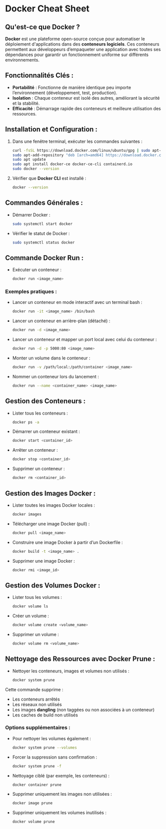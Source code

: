 
# Docker Cheat Sheet

## Qu'est-ce que Docker ?
**Docker** est une plateforme open-source conçue pour automatiser le déploiement d'applications dans des **conteneurs logiciels**. Ces conteneurs permettent aux développeurs d’empaqueter une application avec toutes ses dépendances pour garantir un fonctionnement uniforme sur différents environnements.

## Fonctionnalités Clés :
- **Portabilité** : Fonctionne de manière identique peu importe l’environnement (développement, test, production).
- **Isolation** : Chaque conteneur est isolé des autres, améliorant la sécurité et la stabilité.
- **Efficacité** : Démarrage rapide des conteneurs et meilleure utilisation des ressources.

## Installation et Configuration :
1. Dans une fenêtre terminal, exécuter les commandes suivantes :
    ```bash
    curl -fsSL https://download.docker.com/linux/ubuntu/gpg | sudo apt-key add -
    sudo apt-add-repository "deb [arch=amd64] https://download.docker.com/linux/ubuntu $(lsb_release -cs) stable"
    sudo apt update
    sudo apt install docker-ce docker-ce-cli containerd.io
    sudo docker --version
    ```

2. Vérifier que **Docker CLI** est installé :
    ```bash
    docker --version
    ```

## Commandes Générales :
- Démarrer Docker :
    ```bash
    sudo systemctl start docker
    ```
- Vérifier le statut de Docker :
    ```bash
    sudo systemctl status docker
    ```

## Commande Docker Run :
- Exécuter un conteneur :
    ```bash
    docker run <image_name>
    ```

### Exemples pratiques :
- Lancer un conteneur en mode interactif avec un terminal bash :
    ```bash
    docker run -it <image_name> /bin/bash
    ```

- Lancer un conteneur en arrière-plan (détaché) :
    ```bash
    docker run -d <image_name>
    ```

- Lancer un conteneur et mapper un port local avec celui du conteneur :
    ```bash
    docker run -d -p 5000:80 <image_name>
    ```

- Monter un volume dans le conteneur :
    ```bash
    docker run -v /path/local:/path/container <image_name>
    ```

- Nommer un conteneur lors du lancement :
    ```bash
    docker run --name <container_name> <image_name>
    ```

## Gestion des Conteneurs :
- Lister tous les conteneurs :
    ```bash
    docker ps -a
    ```

- Démarrer un conteneur existant :
    ```bash
    docker start <container_id>
    ```

- Arrêter un conteneur :
    ```bash
    docker stop <container_id>
    ```

- Supprimer un conteneur :
    ```bash
    docker rm <container_id>
    ```

## Gestion des Images Docker :
- Lister toutes les images Docker locales :
    ```bash
    docker images
    ```

- Télécharger une image Docker (pull) :
    ```bash
    docker pull <image_name>
    ```

- Construire une image Docker à partir d’un Dockerfile :
    ```bash
    docker build -t <image_name> .
    ```

- Supprimer une image Docker :
    ```bash
    docker rmi <image_id>
    ```

## Gestion des Volumes Docker :
- Lister tous les volumes :
    ```bash
    docker volume ls
    ```

- Créer un volume :
    ```bash
    docker volume create <volume_name>
    ```

- Supprimer un volume :
    ```bash
    docker volume rm <volume_name>
    ```

## Nettoyage des Ressources avec Docker Prune :
- Nettoyer les conteneurs, images et volumes non utilisés :
    ```bash
    docker system prune
    ```

Cette commande supprime :
- Les conteneurs arrêtés
- Les réseaux non utilisés
- Les images **dangling** (non taggées ou non associées à un conteneur)
- Les caches de build non utilisés

### Options supplémentaires :
- Pour nettoyer les volumes également :
    ```bash
    docker system prune --volumes
    ```

- Forcer la suppression sans confirmation :
    ```bash
    docker system prune -f
    ```

- Nettoyage ciblé (par exemple, les conteneurs) :
    ```bash
    docker container prune
    ```

- Supprimer uniquement les images non utilisées :
    ```bash
    docker image prune
    ```

- Supprimer uniquement les volumes inutilisés :
    ```bash
    docker volume prune
    ```
